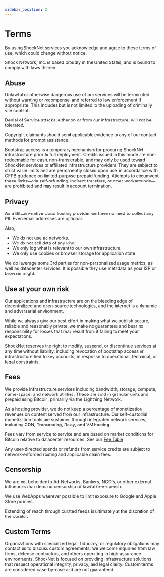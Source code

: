 ```yaml
---
sidebar_position: 2
---
```


# Terms

By using ShockNet services you acknowledge and agree to these terms of use, which could change without notice.

Shock Network, Inc. is based proudly in the United States, and is bound to comply with laws therein. 

## Abuse

Unlawful or otherwise dangerous use of our services will be terminated without warning or recompense, and referred to law enforcement if appropriate. This includes but is not limited to the uploading of criminally vile content.

Denial of Service attacks, either on or from our infrastructure, will not be tolerated.

Copyright claimants should send applicable evidence to any of our contact methods for prompt assistance.

Bootstrap access is a temporary mechanism for procuring ShockNet infrastructure prior to full deployment. Credits issued in this mode are non-redeemable for cash, non-transferable, and may only be used toward ShockNet services or affiliated infrastructure providers. They are subject to strict value limits and are permanently closed upon use, in accordance with CFPB guidance on limited-purpose prepaid funding. Attempts to circumvent these limits—via self-refunding, indirect transfers, or other workarounds—are prohibited and may result in account termination.

## Privacy

As a Bitcoin-native cloud hosting provider we have no need to collect any PII. Even email addresses are optional. 

Also,

- We do not use ad networks.
- We do not sell data of any kind.
- We only log what is relevant to our own infrastructure.
- We only use cookies or browser storage for application state.

We do leverage some 3rd parties for non-personalized usage metrics, as well as datacenter services. It is possible they use metadata as your ISP or browser might.

## Use at your own risk

Our applications and infrastructure are on the bleeding edge of decentralized and open-source technologies, and the internet is a dynamic and adversarial environment.

While we always give our best effort in making what we publish secure, reliable and reasonably private, we make no guarantees and bear no responsibility for losses that may result from it failing to meet your expectations.

ShockNet reserves the right to modify, suspend, or discontinue services at any time without liability, including revocation of bootstrap access or infrastructure tied to key accounts, in response to operational, technical, or legal constraints.

## Fees

We provide infrastructure services including bandwidth, storage, compute, name-space, and network utilities. These are sold in granular units and prepaid using Bitcoin, primarily via the Lightning Network.

As a hosting provider, we do not keep a percentage of monetization revenues on content served from our infrastructure. Our self-custodial monetization tools are sustained through integrated network services, including CDN, Transcoding, Relay, and VM hosting.

Fees vary from service to service and are based on market conditions for Bitcoin relative to datacenter resources. See our [Fee Table](https://docs.shock.network/fee_table.json)

Any user-directed spends or refunds from service credits are subject to network-enforced routing and applicable chain fees.

## Censorship

We are not beholden to Ad-Networks, Bankers, NGO's, or other external influences that demand censorship of lawful free-speech.

We use WebApps wherever possible to limit exposure to Google and Apple Store policies.

Extending of reach through curated feeds is ultimately at the discretion of the curator.

## Custom Terms

Organizations with specialized legal, fiduciary, or regulatory obligations may contact us to discuss custom agreements. We welcome inquiries from law firms, defense contractors, and others operating in high-assurance environments. ShockNet is focused on providing infrastructure solutions that respect operational integrity, privacy, and legal clarity. Custom terms are considered case-by-case and are not guaranteed.